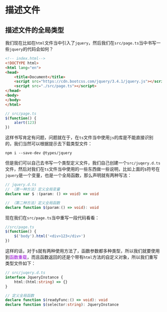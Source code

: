 # 描述文件

## 描述文件的全局类型
我们现在比如在`html`文件当中引入了`jquery`，然后我们在`src/page.ts`当中书写一些`jquery`的代码会如何？
```html
<!-- index.html-->
<!DOCTYPE html>
<html lang="en">
<head>
	<title>Document</title>
	<script src="https://cdn.bootcss.com/jquery/3.4.1/jquery.js"></script>
	<script src="./src/page.ts"></script>
</head>
<body>
</body>
</html>
```
```typescript
// src/page.ts
$(function() {
	alert(123)
})
```
这样书写肯定有问题，问题就在于，在`ts`文件当中使用`js`的库是不能直接识别的，我们当然可以根据提示去下载类型文件：
```shell
npm i --save-dev @types/jquery
```
但是我们可以自己去书写一个类型定义文件，我们自己创建一个`src/juqery.d.ts`文件，然后对我们在`ts`文件当中使用的一些东西做一些说明，比如上面的`$`符号在`jquery`是一个变量，也是一个全局函数，那么声明就有两种写法：
```typescript
// jquery.d.ts
// （第一种方法）定义全局变量
declare var $ :(param: () => void) => void

// （第二种方法）定义全局函数
declare function $(param:() => void): void
```

现在我们在`src/page.ts`当中重写一段代码看看：
```typescript
//src/page.ts
$(function() {
	$('body').html('<div>123</div>')
})
```
这样的话，对于`$`就有两种使用方法了，函数参数都多种类型，所以我们就要使用到<font color=#9400D3>函数重载</font>，而且函数返回的还是个带有`html`方法的自定义对象，所以我们重写类型文件如下：
```typescript
// src/juqery.d.ts
interface JqueryInstance {
	html:(html:string) => {}
}

// 定义全局函数
declare function $(readyFunc:() => void): void
declare function $(selector:string): JqueryInstance
```
